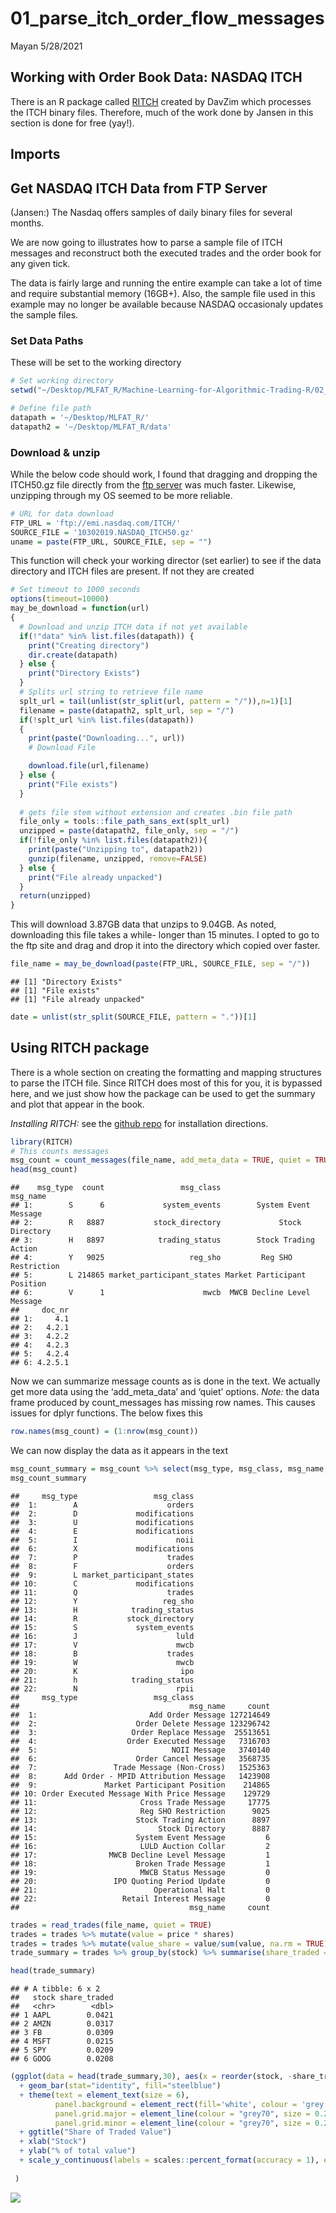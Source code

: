 01\_parse\_itch\_order\_flow\_messages
================
Mayan
5/28/2021

## Working with Order Book Data: NASDAQ ITCH

There is an R package called [RITCH](https://github.com/DavZim/RITCH)
created by DavZim which processes the ITCH binary files. Therefore, much
of the work done by Jansen in this section is done for free (yay!).

## Imports

## Get NASDAQ ITCH Data from FTP Server

(Jansen:) The Nasdaq offers samples of daily binary files for several
months.

We are now going to illustrates how to parse a sample file of ITCH
messages and reconstruct both the executed trades and the order book for
any given tick.

The data is fairly large and running the entire example can take a lot
of time and require substantial memory (16GB+). Also, the sample file
used in this example may no longer be available because NASDAQ
occasionaly updates the sample files.

### Set Data Paths

These will be set to the working directory

``` r
# Set working directory
setwd("~/Desktop/MLFAT_R/Machine-Learning-for-Algorithmic-Trading-R/02_market_and_fundamental_data/01_NASDAQ_TotalView-ITCH_Order_Book")

# Define file path
datapath = '~/Desktop/MLFAT_R/'
datapath2 = '~/Desktop/MLFAT_R/data'
```

### Download & unzip

While the below code should work, I found that dragging and dropping the
ITCH50.gz file directly from the [ftp
server](ftp://emi.nasdaq.com/ITCH/) was much faster. Likewise, unzipping
through my OS seemed to be more reliable.

``` r
# URL for data download
FTP_URL = 'ftp://emi.nasdaq.com/ITCH/'
SOURCE_FILE = '10302019.NASDAQ_ITCH50.gz'
uname = paste(FTP_URL, SOURCE_FILE, sep = "")
```

This function will check your working director (set earlier) to see if
the data directory and ITCH files are present. If not they are created

``` r
# Set timeout to 1000 seconds
options(timeout=10000)
may_be_download = function(url) 
{
  # Download and unzip ITCH data if not yet available
  if(!"data" %in% list.files(datapath)) {
    print("Creating directory")
    dir.create(datapath)
  } else {
    print("Directory Exists")
  }
  # Splits url string to retrieve file name
  splt_url = tail(unlist(str_split(url, pattern = "/")),n=1)[1]
  filename = paste(datapath2, splt_url, sep = "/")
  if(!splt_url %in% list.files(datapath))
  {
    print(paste("Downloading...", url))
    # Download File

    download.file(url,filename)
  } else {
    print("File exists")
  }
  
  # gets file stem without extension and creates .bin file path
  file_only = tools::file_path_sans_ext(splt_url)
  unzipped = paste(datapath2, file_only, sep = "/")
  if(!file_only %in% list.files(datapath2)){
    print(paste("Unzipping to", datapath2))
    gunzip(filename, unzipped, remove=FALSE)
  } else {
    print("File already unpacked")
  }
  return(unzipped)
}
```

This will download 3.87GB data that unzips to 9.04GB. As noted,
downloading this file takes a while- longer than 15 minutes. I opted to
go to the ftp site and drag and drop it into the directory which copied
over faster.

``` r
file_name = may_be_download(paste(FTP_URL, SOURCE_FILE, sep = "/"))
```

    ## [1] "Directory Exists"
    ## [1] "File exists"
    ## [1] "File already unpacked"

``` r
date = unlist(str_split(SOURCE_FILE, pattern = "."))[1]
```

## Using RITCH package

There is a whole section on creating the formatting and mapping
structures to parse the ITCH file. Since RITCH does most of this for
you, it is bypassed here, and we just show how the package can be used
to get the summary and plot that appear in the book.

*Installing RITCH:* see the [github
repo](https://github.com/DavZim/RITCH) for installation directions.

``` r
library(RITCH)
# This counts messages
msg_count = count_messages(file_name, add_meta_data = TRUE, quiet = TRUE)
head(msg_count)
```

    ##    msg_type  count                 msg_class                    msg_name
    ## 1:        S      6             system_events        System Event Message
    ## 2:        R   8887           stock_directory             Stock Directory
    ## 3:        H   8897            trading_status        Stock Trading Action
    ## 4:        Y   9025                   reg_sho         Reg SHO Restriction
    ## 5:        L 214865 market_participant_states Market Participant Position
    ## 6:        V      1                      mwcb  MWCB Decline Level Message
    ##     doc_nr
    ## 1:     4.1
    ## 2:   4.2.1
    ## 3:   4.2.2
    ## 4:   4.2.3
    ## 5:   4.2.4
    ## 6: 4.2.5.1

Now we can summarize message counts as is done in the text. We actually
get more data using the ‘add\_meta\_data’ and ‘quiet’ options. *Note:*
the data frame produced by count\_messages has missing row names. This
causes issues for dplyr functions. The below fixes this

``` r
row.names(msg_count) = (1:nrow(msg_count))
```

We can now display the data as it appears in the text

``` r
msg_count_summary = msg_count %>% select(msg_type, msg_class, msg_name, count) %>% arrange(desc(count))
msg_count_summary
```

    ##     msg_type                 msg_class
    ##  1:        A                    orders
    ##  2:        D             modifications
    ##  3:        U             modifications
    ##  4:        E             modifications
    ##  5:        I                      noii
    ##  6:        X             modifications
    ##  7:        P                    trades
    ##  8:        F                    orders
    ##  9:        L market_participant_states
    ## 10:        C             modifications
    ## 11:        Q                    trades
    ## 12:        Y                   reg_sho
    ## 13:        H            trading_status
    ## 14:        R           stock_directory
    ## 15:        S             system_events
    ## 16:        J                      luld
    ## 17:        V                      mwcb
    ## 18:        B                    trades
    ## 19:        W                      mwcb
    ## 20:        K                       ipo
    ## 21:        h            trading_status
    ## 22:        N                      rpii
    ##     msg_type                 msg_class
    ##                                      msg_name     count
    ##  1:                         Add Order Message 127214649
    ##  2:                      Order Delete Message 123296742
    ##  3:                     Order Replace Message  25513651
    ##  4:                    Order Executed Message   7316703
    ##  5:                              NOII Message   3740140
    ##  6:                      Order Cancel Message   3568735
    ##  7:                 Trade Message (Non-Cross)   1525363
    ##  8:      Add Order - MPID Attribution Message   1423908
    ##  9:               Market Participant Position    214865
    ## 10: Order Executed Message With Price Message    129729
    ## 11:                       Cross Trade Message     17775
    ## 12:                       Reg SHO Restriction      9025
    ## 13:                      Stock Trading Action      8897
    ## 14:                           Stock Directory      8887
    ## 15:                      System Event Message         6
    ## 16:                       LULD Auction Collar         2
    ## 17:                MWCB Decline Level Message         1
    ## 18:                      Broken Trade Message         1
    ## 19:                       MWCB Status Message         0
    ## 20:                 IPO Quoting Period Update         0
    ## 21:                          Operational Halt         0
    ## 22:                   Retail Interest Message         0
    ##                                      msg_name     count

``` r
trades = read_trades(file_name, quiet = TRUE)
trades = trades %>% mutate(value = price * shares)
trades = trades %>% mutate(value_share = value/sum(value, na.rm = TRUE))
trade_summary = trades %>% group_by(stock) %>% summarise(share_traded = sum(value_share, na.rm = TRUE), .groups='drop') %>%                                arrange(desc(share_traded))

head(trade_summary)
```

    ## # A tibble: 6 x 2
    ##   stock share_traded
    ##   <chr>        <dbl>
    ## 1 AAPL        0.0421
    ## 2 AMZN        0.0317
    ## 3 FB          0.0309
    ## 4 MSFT        0.0215
    ## 5 SPY         0.0209
    ## 6 GOOG        0.0208

``` r
(ggplot(data = head(trade_summary,30), aes(x = reorder(stock, -share_traded), y = share_traded)) 
  + geom_bar(stat="identity", fill="steelblue") 
  + theme(text = element_text(size = 6), 
          panel.background = element_rect(fill='white', colour = 'grey'), 
          panel.grid.major = element_line(colour = "grey70", size = 0.2),
          panel.grid.minor = element_line(colour = "grey70", size = 0.2))
  + ggtitle("Share of Traded Value")
  + xlab("Stock")
  + ylab("% of total value")
  + scale_y_continuous(labels = scales::percent_format(accuracy = 1), expand = expansion(mult=c(0,.05)))
  
 )
```

![](01_parse_itch_order_flow_messages_files/figure-gfm/plot_top_equities-1.png)<!-- -->
